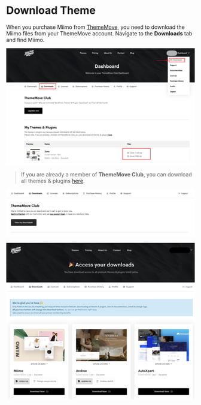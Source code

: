 # Download Theme

When you purchase Miimo from [ThemeMove](https://thememove.com), you need to download the Miimo files from your ThemeMove account.
Navigate to the **Downloads** tab and find Miimo.

![My Downloads](images/my-downloads.png)

> If you are already a member of **ThemeMove Club**, you can download all themes & plugins [here](https://thememove.com/dashboard/my-downloads/).

![View My Downloads](images/view-my-downloads.png)

![Access your downloads](images/access-your-downloads.png)